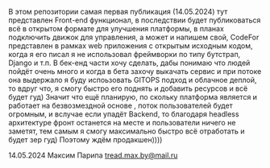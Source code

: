 В этом репозитории самая первая публикация (14.05.2024) тут представлен Front-end функционал, в последствии будет публиковаться всё в открытом формате для улучшения платформы, в планах подключить движок для управления, а может и напишем свой, 
CodeFor представлен в рамках web приложения с открытым исходным кодом, когда я его писал я не использовал фреймворки по типу бутстрап, Django  и т.п. В бек-енд части хочу сделать, дабы понимаю что людей пойдёт очень много и когда в бета захочу выкачать сервис и при потоке она выдержало я буду испоьзовать
GITOPS подход и облачное деплой, то вдруг что, я смогу быстро его поднять и добавить ресурсов и всё будет гуд) Значит что ещё планирую, по скольку платформа является и работает на безвозмездной основе , поток пользователей будет огромным, и вслучае если упадёт Backend, то благодаря headless архитектуре фронт останется на месте и пользователи ничего не заметят, 
тем самым я смогу максимально быстро всё отработать и будет зер гуд) Поэтому ждём продакшен)))) 

14.05.2024 Максим Парипа 
tread.max.by@mail.ru
